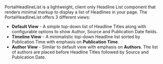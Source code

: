 PortalHeadlineList is a lightweight, client only Headline List component that renders minimal markup to display a list of Headlines in your page. 
The PortalHeadlineList offers 3 different views:

* **Default View** - A simple top-down list of Headline Titles along with configurable options to show Author, Source and Publication Date fields.
* **Timeline View** - A minimalistic top-down Headline list sorted by Publication Time with emphasis on **Publication Time**.
* **Author View** - Similar to default view with emphasis on **Authors**. The list of authors are placed before Headline Titles followed by Source and Publication Date.
